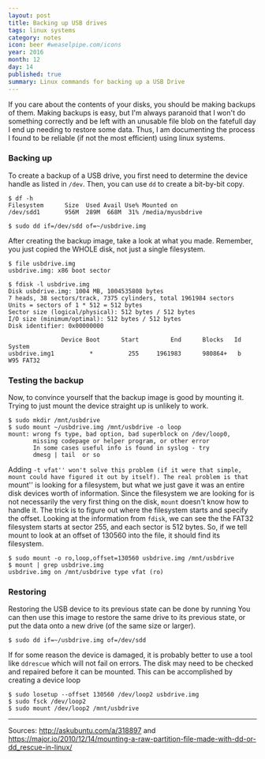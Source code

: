 ```yaml
---
layout: post
title: Backing up USB drives
tags: linux systems
category: notes
icon: beer #weaselpipe.com/icons
year: 2016
month: 12
day: 14
published: true
summary: Linux commands for backing up a USB Drive
---
```


If you care about the contents of your disks, you should be making backups of them.
Making backups is easy, but I'm always paranoid that I won't do something correctly and be left with an unusable file blob on the fatefull day I end up needing to restore some data.
Thus, I am documenting the process I found to be reliable (if not the most efficient) using linux systems.


### Backing up

To create a backup of a USB drive, you first need to determine the device handle as listed in ``/dev``.
Then, you can use ``dd`` to create a bit-by-bit copy.

```
$ df -h
Filesystem      Size  Used Avail Use% Mounted on
/dev/sdd1       956M  289M  668M  31% /media/myusbdrive

$ sudo dd if=/dev/sdd of=~/usbdrive.img
```

After creating the backup image, take a look at what you made.
Remember, you just copied the WHOLE disk, not just a single filesystem.

```
$ file usbdrive.img
usbdrive.img: x86 boot sector

$ fdisk -l usbdrive.img
Disk usbdrive.img: 1004 MB, 1004535808 bytes
7 heads, 38 sectors/track, 7375 cylinders, total 1961984 sectors
Units = sectors of 1 * 512 = 512 bytes
Sector size (logical/physical): 512 bytes / 512 bytes
I/O size (minimum/optimal): 512 bytes / 512 bytes
Disk identifier: 0x00000000

               Device Boot      Start         End      Blocks   Id  System
usbdrive.img1          *          255     1961983      980864+   b  W95 FAT32
```

### Testing the backup

Now, to convince yourself that the backup image is good by mounting it.
Trying to just mount the device straight up is unlikely to work.

```
$ sudo mkdir /mnt/usbdrive
$ sudo mount ~/usbdrive.img /mnt/usbdrive -o loop
mount: wrong fs type, bad option, bad superblock on /dev/loop0,
       missing codepage or helper program, or other error
       In some cases useful info is found in syslog - try
       dmesg | tail  or so
```

Adding ``-t vfat'' won't solve this problem (if it were that simple, mount could have figured it out by itself).
The real problem is that ``mount'' is looking for a filesystem, but what we just gave it was an entire disk devices worth of information.
Since the filesystem we are looking for is not necessarily the very first thing on the disk, ``mount`` doesn't know how to handle it.
The trick is to figure out where the filesystem starts and specify the offset.
Looking at the information from ``fdisk``, we can see the the FAT32 filesystem starts at sector 255, and each sector is 512 bytes.
So, if we tell mount to look at an offset of 130560 into the file, it should find its filesystem.

```
$ sudo mount -o ro,loop,offset=130560 usbdrive.img /mnt/usbdrive
$ mount | grep usbdrive.img
usbdrive.img on /mnt/usbdrive type vfat (ro)
```

### Restoring

Restoring the USB device to its previous state can be done by running 
You can then use this image to restore the same drive to its previous state, or put the data onto a new drive (of the same size or larger).

```
$ sudo dd if=~/usbdrive.img of=/dev/sdd
```

If for some reason the device is damaged, it is probably better to use a tool like ``ddrescue`` which will not fail on errors.
The disk may need to be checked and repaired before it can be mounted.
This can be accomplished by creating a device loop

```
$ sudo losetup --offset 130560 /dev/loop2 usbdrive.img
$ sudo fsck /dev/loop2
$ sudo mount /dev/loop2 /mnt/usbdrive
```
----------------------------------------

Sources: <http://askubuntu.com/a/318897> and <https://major.io/2010/12/14/mounting-a-raw-partition-file-made-with-dd-or-dd_rescue-in-linux/>
